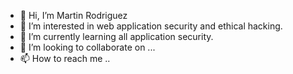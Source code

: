 - 👋 Hi, I’m Martin  Rodriguez
- 👀 I’m interested in web application security and ethical hacking.
- 🌱 I’m currently learning all application security.
- 💞️ I’m looking to collaborate on ...
- 📫 How to reach me ..

<!---
ChasingFearTv/ChasingFearTv is a ✨ special ✨ repository because its `README.md` (this file) appears on your GitHub profile.
You can click the Preview link to take a look at your changes.
--->
